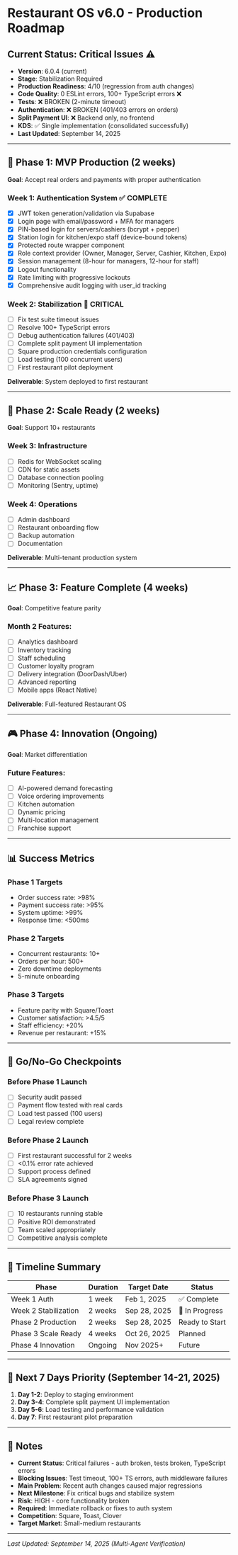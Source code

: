 # Restaurant OS v6.0 - Production Roadmap

## Current Status: Critical Issues ⚠️
- **Version**: 6.0.4 (current)
- **Stage**: Stabilization Required
- **Production Readiness**: 4/10 (regression from auth changes)
- **Code Quality**: 0 ESLint errors, 100+ TypeScript errors ❌
- **Tests**: ❌ BROKEN (2-minute timeout)
- **Authentication**: ❌ BROKEN (401/403 errors on orders)
- **Split Payment UI**: ❌ Backend only, no frontend
- **KDS**: ✅ Single implementation (consolidated successfully)
- **Last Updated**: September 14, 2025

---

## 🎯 Phase 1: MVP Production (2 weeks)
**Goal**: Accept real orders and payments with proper authentication

### Week 1: Authentication System ✅ **COMPLETE** 
- [x] JWT token generation/validation via Supabase
- [x] Login page with email/password + MFA for managers  
- [x] PIN-based login for servers/cashiers (bcrypt + pepper)
- [x] Station login for kitchen/expo staff (device-bound tokens)
- [x] Protected route wrapper component
- [x] Role context provider (Owner, Manager, Server, Cashier, Kitchen, Expo)
- [x] Session management (8-hour for managers, 12-hour for staff)
- [x] Logout functionality
- [x] Rate limiting with progressive lockouts
- [x] Comprehensive audit logging with user_id tracking

### Week 2: Stabilization 🚨 **CRITICAL**
- [ ] Fix test suite timeout issues
- [ ] Resolve 100+ TypeScript errors
- [ ] Debug authentication failures (401/403)
- [ ] Complete split payment UI implementation
- [ ] Square production credentials configuration
- [ ] Load testing (100 concurrent users)
- [ ] First restaurant pilot deployment

**Deliverable**: System deployed to first restaurant

---

## 🚀 Phase 2: Scale Ready (2 weeks)
**Goal**: Support 10+ restaurants

### Week 3: Infrastructure
- [ ] Redis for WebSocket scaling
- [ ] CDN for static assets
- [ ] Database connection pooling
- [ ] Monitoring (Sentry, uptime)

### Week 4: Operations
- [ ] Admin dashboard
- [ ] Restaurant onboarding flow
- [ ] Backup automation
- [ ] Documentation

**Deliverable**: Multi-tenant production system

---

## 📈 Phase 3: Feature Complete (4 weeks)
**Goal**: Competitive feature parity

### Month 2 Features:
- [ ] Analytics dashboard
- [ ] Inventory tracking
- [ ] Staff scheduling
- [ ] Customer loyalty program
- [ ] Delivery integration (DoorDash/Uber)
- [ ] Advanced reporting
- [ ] Mobile apps (React Native)

**Deliverable**: Full-featured Restaurant OS

---

## 🎮 Phase 4: Innovation (Ongoing)
**Goal**: Market differentiation

### Future Features:
- [ ] AI-powered demand forecasting
- [ ] Voice ordering improvements
- [ ] Kitchen automation
- [ ] Dynamic pricing
- [ ] Multi-location management
- [ ] Franchise support

---

## 📊 Success Metrics

### Phase 1 Targets
- Order success rate: >98%
- Payment success rate: >95%
- System uptime: >99%
- Response time: <500ms

### Phase 2 Targets
- Concurrent restaurants: 10+
- Orders per hour: 500+
- Zero downtime deployments
- 5-minute onboarding

### Phase 3 Targets
- Feature parity with Square/Toast
- Customer satisfaction: >4.5/5
- Staff efficiency: +20%
- Revenue per restaurant: +15%

---

## 🚦 Go/No-Go Checkpoints

### Before Phase 1 Launch
- [ ] Security audit passed
- [ ] Payment flow tested with real cards
- [ ] Load test passed (100 users)
- [ ] Legal review complete

### Before Phase 2 Launch
- [ ] First restaurant successful for 2 weeks
- [ ] <0.1% error rate achieved
- [ ] Support process defined
- [ ] SLA agreements signed

### Before Phase 3 Launch
- [ ] 10 restaurants running stable
- [ ] Positive ROI demonstrated
- [ ] Team scaled appropriately
- [ ] Competitive analysis complete

---

## 📅 Timeline Summary

| Phase | Duration | Target Date | Status |
|-------|----------|------------|--------|
| Week 1 Auth | 1 week | Feb 1, 2025 | ✅ Complete |
| Week 2 Stabilization | 2 weeks | Sep 28, 2025 | 🚨 In Progress |
| Phase 2 Production | 2 weeks | Sep 28, 2025 | Ready to Start |
| Phase 3 Scale Ready | 4 weeks | Oct 26, 2025 | Planned |
| Phase 4 Innovation | Ongoing | Nov 2025+ | Future |

---

## 🎯 Next 7 Days Priority (September 14-21, 2025)

1. **Day 1-2**: Deploy to staging environment
2. **Day 3-4**: Complete split payment UI implementation
3. **Day 5-6**: Load testing and performance validation
4. **Day 7**: First restaurant pilot preparation

---

## 📝 Notes

- **Current Status**: Critical failures - auth broken, tests broken, TypeScript errors
- **Blocking Issues**: Test timeout, 100+ TS errors, auth middleware failures
- **Main Problem**: Recent auth changes caused major regressions
- **Next Milestone**: Fix critical bugs and stabilize system
- **Risk**: HIGH - core functionality broken
- **Required**: Immediate rollback or fixes to auth system
- **Competition**: Square, Toast, Clover
- **Target Market**: Small-medium restaurants

---

*Last Updated: September 14, 2025 (Multi-Agent Verification)*